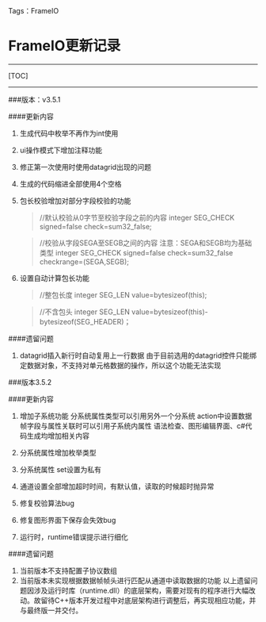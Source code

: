 ﻿Tags：FrameIO

FrameIO更新记录
====

---

[TOC]

---

###版本：v3.5.1

####更新内容
1. 生成代码中枚举不再作为int使用
2. ui操作模式下增加注释功能
3. 修正第一次使用时使用datagrid出现的问题
4. 生成的代码缩进全部使用4个空格
5. 包长校验增加对部分字段校验的功能

    >//默认校验从0字节至校验字段之前的内容
    integer SEG_CHECK signed=false check=sum32_false;
    
    >//校验从字段SEGA至SEGB之间的内容 注意：SEGA和SEGB均为基础类型
    integer SEG_CHECK signed=false check=sum32_false checkrange=(SEGA,SEGB);
6. 设置自动计算包长功能

    >//整包长度
    integer SEG_LEN value=bytesizeof(this);
    
    >//不含包头
    integer SEG_LEN value=bytesizeof(this)-bytesizeof(SEG_HEADER)；

####遗留问题
 1. datagrid插入新行时自动复用上一行数据
    由于目前选用的datagrid控件只能绑定数据对象，不支持对单元格数据的操作，所以这个功能无法实现


###版本3.5.2

####更新内容
1. 增加子系统功能 
      分系统属性类型可以引用另外一个分系统
      action中设置数据帧字段与属性关联时可以引用子系统内属性
      语法检查、图形编辑界面、c#代码生成均增加相关内容

2. 分系统属性增加枚举类型
3. 分系统属性 set设置为私有
4. 通道设置全部增加超时时间，有默认值，读取的时候超时抛异常
5. 修复校验算法bug
6. 修复图形界面下保存会失效bug
7. 运行时，runtime错误提示进行细化

####遗留问题
1. 当前版本不支持配置子协议数组
2. 当前版本未实现根据数据帧帧头进行匹配从通道中读取数据的功能
以上遗留问题因涉及运行时库（runtime.dll）的底层架构，需要对现有的程序进行大幅改动。故留待C++版本开发过程中对底层架构进行调整后，再实现相应功能，并与最终版一并交付。






